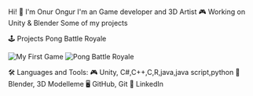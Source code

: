 

Hi! 👋 I'm Onur Ongur
I'm an Game developer and 3D Artist 🎮 Working on Unity & Blender Some of my projects

🕹️ Projects
Pong Battle Royale  

![My First Game ](assets/animation.gif)
![Pong Battle Royale](https://github.com/user-attachments/assets/5d29cbed-9675-497c-a4a9-ed97e02a08ba)



🛠️ Languages and Tools:
🎮 Unity, C#,C++,C,R,java,java script,python
🎨 Blender, 3D Modelleme
🖥️ GitHub, Git
📩 LinkedIn
<!--
**Onur-Ongur/Onur-Ongur** is a ✨ _special_ ✨ repository because its `README.md` (this file) appears on your GitHub profile.

Here are some ideas to get you started:

- 🔭 I’m currently working on ...
- 🌱 I’m currently learning ...
- 👯 I’m looking to collaborate on ...
- 🤔 I’m looking for help with ...
- 💬 Ask me about ...
- 📫 How to reach me: ...
- 😄 Pronouns: ...
- ⚡ Fun fact: ...
-->
